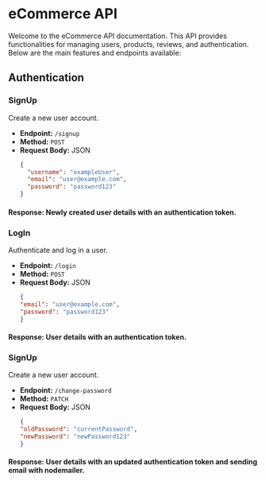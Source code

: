 # eCommerce API

Welcome to the eCommerce API documentation. This API provides functionalities for managing users, products, reviews, and authentication. Below are the main features and endpoints available:

## Authentication

### SignUp

Create a new user account.

- **Endpoint:** `/signup`
- **Method:** `POST`
- **Request Body:** JSON
  ```json
  {
    "username": "exampleUser",
    "email": "user@example.com",
    "password": "password123"
  }
#### Response: Newly created user details with an authentication token.

  
### LogIn

Authenticate and log in a user.


- **Endpoint:** `/login`
- **Method:** `POST`
- **Request Body:** JSON
  ```json
  {
  "email": "user@example.com",
  "password": "password123"
  }

#### Response: User details with an authentication token.

### SignUp

Create a new user account.

- **Endpoint:** `/change-password`
- **Method:** `PATCH`
- **Request Body:** JSON
  ```json
  {
  "oldPassword": "currentPassword",
  "newPassword": "newPassword123"
  }

#### Response: User details with an updated authentication token and sending email with nodemailer.



